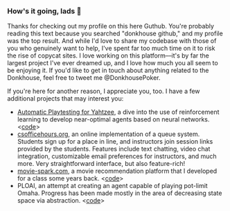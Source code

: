 ### How's it going, lads 👋
Thanks for checking out my profile on this here Guthub. You're probably reading this text because you searched "donkhouse github," and my profile was the top result. And while I'd love to share my codebase with those of you who genuinely want to help, I've spent far too much time on it to risk the rise of copycat sites. I love working on this platform––it's by far the largest project I've ever dreamed up, and I love how much you all seem to be enjoying it. If you'd like to get in touch about anything related to the Donkhouse, feel free to tweet me @DonkhousePoker.

If you're here for another reason, I appreciate you, too. I have a few additional projects that may interest you:
 - [Automatic Playtesting for Yahtzee](https://ieeexplore.ieee.org/document/9231924), a dive into the use of reinforcement learning to develop near-optimal agents based on neural networks. <[code](https://github.com/robb17/YahtzeeLearning)>
 - [csofficehours.org](http://csofficehours.org), an online implementation of a queue system. Students sign up for a place in line, and instructors join session links provided by the students. Features include text chatting, video chat integration, customizable email preferences for instructors, and much more. Very straightforward interface, but also feature-rich!
 - [movie-spark.com](http://movie-spark.com), a movie recommendation platform that I developed for a class some years back. <[code](https://github.com/robb17/MovieSpark)>
 - PLOAI, an attempt at creating an agent capable of playing pot-limit Omaha. Progress has been made mostly in the area of decreasing state space via abstraction. <[code](https://github.com/robb17/PLOAI)>



<!--
**robb17/robb17** is a ✨ _special_ ✨ repository because its `README.md` (this file) appears on your GitHub profile.

Here are some ideas to get you started:

- 🔭 I’m currently working on ...
- 🌱 I’m currently learning ...
- 👯 I’m looking to collaborate on ...
- 🤔 I’m looking for help with ...
- 💬 Ask me about ...
- 📫 How to reach me: ...
- 😄 Pronouns: ...
- ⚡ Fun fact: ...
-->
